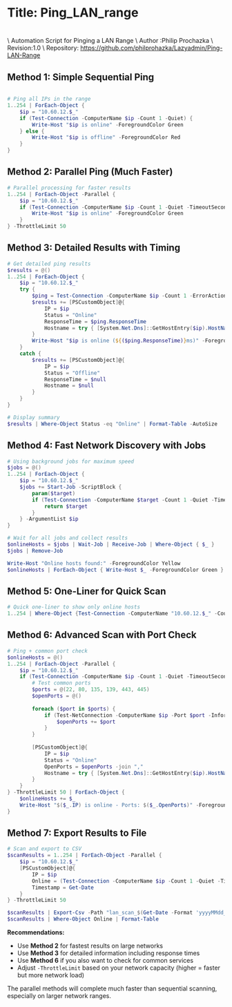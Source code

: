 # Title: Ping_LAN_range
#
\\ Automation Script for Pinging a LAN Range
\\ Author  :Philip Prochazka
\\ Revision:1.0
\\ Repository: https://github.com/philprohazka/Lazyadmin/Ping-LAN-Range
## Method 1: Simple Sequential Ping
```powershell

# Ping all IPs in the range
1..254 | ForEach-Object {
    $ip = "10.60.12.$_"
    if (Test-Connection -ComputerName $ip -Count 1 -Quiet) {
        Write-Host "$ip is online" -ForegroundColor Green
    } else {
        Write-Host "$ip is offline" -ForegroundColor Red
    }
}
```

## Method 2: Parallel Ping (Much Faster)
```powershell
# Parallel processing for faster results
1..254 | ForEach-Object -Parallel {
    $ip = "10.60.12.$_"
    if (Test-Connection -ComputerName $ip -Count 1 -Quiet -TimeoutSeconds 1) {
        Write-Host "$ip is online" -ForegroundColor Green
    }
} -ThrottleLimit 50
```

## Method 3: Detailed Results with Timing
```powershell
# Get detailed ping results
$results = @()
1..254 | ForEach-Object {
    $ip = "10.60.12.$_"
    try {
        $ping = Test-Connection -ComputerName $ip -Count 1 -ErrorAction Stop
        $results += [PSCustomObject]@{
            IP = $ip
            Status = "Online"
            ResponseTime = $ping.ResponseTime
            Hostname = try { [System.Net.Dns]::GetHostEntry($ip).HostName } catch { "Unknown" }
        }
        Write-Host "$ip is online (${($ping.ResponseTime)}ms)" -ForegroundColor Green
    }
    catch {
        $results += [PSCustomObject]@{
            IP = $ip
            Status = "Offline"
            ResponseTime = $null
            Hostname = $null
        }
    }
}

# Display summary
$results | Where-Object Status -eq "Online" | Format-Table -AutoSize
```

## Method 4: Fast Network Discovery with Jobs
```powershell
# Using background jobs for maximum speed
$jobs = @()
1..254 | ForEach-Object {
    $ip = "10.60.12.$_"
    $jobs += Start-Job -ScriptBlock {
        param($target)
        if (Test-Connection -ComputerName $target -Count 1 -Quiet -TimeoutSeconds 1) {
            return $target
        }
    } -ArgumentList $ip
}

# Wait for all jobs and collect results
$onlineHosts = $jobs | Wait-Job | Receive-Job | Where-Object { $_ }
$jobs | Remove-Job

Write-Host "Online hosts found:" -ForegroundColor Yellow
$onlineHosts | ForEach-Object { Write-Host $_ -ForegroundColor Green }
```

## Method 5: One-Liner for Quick Scan
```powershell
# Quick one-liner to show only online hosts
1..254 | Where-Object {Test-Connection -ComputerName "10.60.12.$_" -Count 1 -Quiet} | ForEach-Object {"10.60.12.$_ is online"}
```

## Method 6: Advanced Scan with Port Check
```powershell
# Ping + common port check
$onlineHosts = @()
1..254 | ForEach-Object -Parallel {
    $ip = "10.60.12.$_"
    if (Test-Connection -ComputerName $ip -Count 1 -Quiet -TimeoutSeconds 1) {
        # Test common ports
        $ports = @(22, 80, 135, 139, 443, 445)
        $openPorts = @()
        
        foreach ($port in $ports) {
            if (Test-NetConnection -ComputerName $ip -Port $port -InformationLevel Quiet -WarningAction SilentlyContinue) {
                $openPorts += $port
            }
        }
        
        [PSCustomObject]@{
            IP = $ip
            Status = "Online"
            OpenPorts = $openPorts -join ","
            Hostname = try { [System.Net.Dns]::GetHostEntry($ip).HostName } catch { "Unknown" }
        }
    }
} -ThrottleLimit 50 | ForEach-Object { 
    $onlineHosts += $_
    Write-Host "$($_.IP) is online - Ports: $($_.OpenPorts)" -ForegroundColor Green 
}
```

## Method 7: Export Results to File
```powershell
# Scan and export to CSV
$scanResults = 1..254 | ForEach-Object -Parallel {
    $ip = "10.60.12.$_"
    [PSCustomObject]@{
        IP = $ip
        Online = (Test-Connection -ComputerName $ip -Count 1 -Quiet -TimeoutSeconds 1)
        Timestamp = Get-Date
    }
} -ThrottleLimit 50

$scanResults | Export-Csv -Path "lan_scan_$(Get-Date -Format 'yyyyMMdd_HHmmss').csv" -NoTypeInformation
$scanResults | Where-Object Online | Format-Table
```

**Recommendations:**
- Use **Method 2** for fastest results on large networks
- Use **Method 3** for detailed information including response times
- Use **Method 6** if you also want to check for common services
- Adjust `-ThrottleLimit` based on your network capacity (higher = faster but more network load)

The parallel methods will complete much faster than sequential scanning, especially on larger network ranges.
